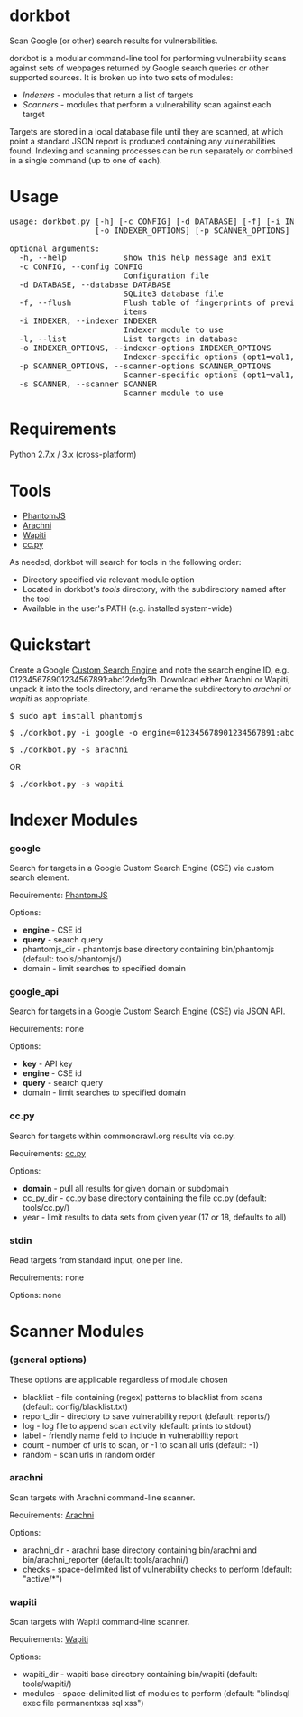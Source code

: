 dorkbot
=======

Scan Google (or other) search results for vulnerabilities.

dorkbot is a modular command-line tool for performing vulnerability scans against sets of webpages returned by Google search queries or other supported sources. It is broken up into two sets of modules:

* *Indexers* - modules that return a list of targets
* *Scanners* - modules that perform a vulnerability scan against each target

Targets are stored in a local database file until they are scanned, at which point a standard JSON report is produced containing any vulnerabilities found. Indexing and scanning processes can be run separately or combined in a single command (up to one of each).

Usage
=====
<pre>
usage: dorkbot.py [-h] [-c CONFIG] [-d DATABASE] [-f] [-i INDEXER] [-l]
                  [-o INDEXER_OPTIONS] [-p SCANNER_OPTIONS] [-s SCANNER]

optional arguments:
  -h, --help            show this help message and exit
  -c CONFIG, --config CONFIG
                        Configuration file
  -d DATABASE, --database DATABASE
                        SQLite3 database file
  -f, --flush           Flush table of fingerprints of previously-scanned
                        items
  -i INDEXER, --indexer INDEXER
                        Indexer module to use
  -l, --list            List targets in database
  -o INDEXER_OPTIONS, --indexer-options INDEXER_OPTIONS
                        Indexer-specific options (opt1=val1,opt2=val2,..)
  -p SCANNER_OPTIONS, --scanner-options SCANNER_OPTIONS
                        Scanner-specific options (opt1=val1,opt2=val2,..)
  -s SCANNER, --scanner SCANNER
                        Scanner module to use
</pre>

Requirements
============
Python 2.7.x / 3.x (cross-platform)

Tools
=====
* [PhantomJS](http://phantomjs.org/)
* [Arachni](http://www.arachni-scanner.com/)
* [Wapiti](http://wapiti.sourceforge.net/)
* [cc.py](https://github.com/si9int/cc.py)

As needed, dorkbot will search for tools in the following order:
* Directory specified via relevant module option
* Located in dorkbot's *tools* directory, with the subdirectory named after the tool
* Available in the user's PATH (e.g. installed system-wide)

Quickstart
==========
Create a Google [Custom Search Engine](https://www.google.com/cse/) and note the search engine ID, e.g. 012345678901234567891:abc12defg3h.
Download either Arachni or Wapiti, unpack it into the tools directory, and rename the subdirectory to *arachni* or *wapiti* as appropriate.
<pre>$ sudo apt install phantomjs</pre>
<pre>$ ./dorkbot.py -i google -o engine=012345678901234567891:abc12defg3h,query="filetype:php inurl:id"</pre>
<pre>$ ./dorkbot.py -s arachni</pre> OR <pre>$ ./dorkbot.py -s wapiti</pre>

Indexer Modules
===============
### google ###
Search for targets in a Google Custom Search Engine (CSE) via custom search element.

Requirements: [PhantomJS](http://phantomjs.org/)

Options:
* **engine** - CSE id
* **query** - search query
* phantomjs_dir - phantomjs base directory containing bin/phantomjs (default: tools/phantomjs/)
* domain - limit searches to specified domain

### google_api ###
Search for targets in a Google Custom Search Engine (CSE) via JSON API.

Requirements: none

Options:
* **key** - API key
* **engine** - CSE id
* **query** - search query
* domain - limit searches to specified domain

### cc.py ###
Search for targets within commoncrawl.org results via cc.py.

Requirements: [cc.py](https://github.com/si9int/cc.py)

Options:
* **domain** - pull all results for given domain or subdomain
* cc_py_dir - cc.py base directory containing the file cc.py (default: tools/cc.py/)
* year - limit results to data sets from given year (17 or 18, defaults to all)

### stdin ###
Read targets from standard input, one per line.

Requirements: none

Options: none

Scanner Modules
===============
### (general options) ###
These options are applicable regardless of module chosen

* blacklist - file containing (regex) patterns to blacklist from scans (default: config/blacklist.txt)
* report_dir - directory to save vulnerability report (default: reports/)
* log - log file to append scan activity (default: prints to stdout)
* label - friendly name field to include in vulnerability report
* count - number of urls to scan, or -1 to scan all urls (default: -1)
* random - scan urls in random order

### arachni ###
Scan targets with Arachni command-line scanner.

Requirements: [Arachni](http://www.arachni-scanner.com/)

Options:
* arachni_dir - arachni base directory containing bin/arachni and bin/arachni_reporter (default: tools/arachni/)
* checks - space-delimited list of vulnerability checks to perform (default: "active/\*")

### wapiti ###
Scan targets with Wapiti command-line scanner.

Requirements: [Wapiti](http://wapiti.sourceforge.net/)

Options:
* wapiti_dir - wapiti base directory containing bin/wapiti (default: tools/wapiti/)
* modules - space-delimited list of modules to perform (default: "blindsql exec file permanentxss sql xss")


